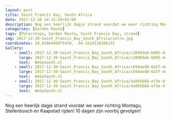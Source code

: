 ```yaml
---
layout: post
title: Saint Francis Bay, South Africa
date: 2017-12-28 14:15:28+02:00
description: Nog een heerlijk dagje strand voordat we weer richting Montagu, Stellenbosch en Kaapstad rijden! 10 dagen zijn voorbij gevolgen! 
categories: [Garden Route]
tags: [Polarsteps, Garden Route, Saint Francis Bay, strand]
img: 2017-12-30-Saint_Francis_Bay_South_Africa/intro.jpg
coordinates: 24.8306446075439, -34.1618118286133
Gallery:
    - small: 2017-12-30-Saint_Francis_Bay_South_Africa/c28903eb-b085-443b-b3d4-bec05a69b24c_large_image.jpg
      large: 2017-12-30-Saint_Francis_Bay_South_Africa/c28903eb-b085-443b-b3d4-bec05a69b24c_large_image.jpg
      text:  WeGoSouth.nl
    - small: 2017-12-30-Saint_Francis_Bay_South_Africa/cb94aed8-6a5f-4d2f-9e83-6eabf82f816d_large_image.jpg
      large: 2017-12-30-Saint_Francis_Bay_South_Africa/cb94aed8-6a5f-4d2f-9e83-6eabf82f816d_large_image.jpg
      text:  WeGoSouth.nl
    - small: 2017-12-30-Saint_Francis_Bay_South_Africa/4a991668-ef3e-4f69-ab15-36163c87beab_large_image.jpg
      large: 2017-12-30-Saint_Francis_Bay_South_Africa/4a991668-ef3e-4f69-ab15-36163c87beab_large_image.jpg
      text:  WeGoSouth.nl
---
```

Nog een heerlijk dagje strand voordat we weer richting Montagu, Stellenbosch en Kaapstad rijden! 
10 dagen zijn voorbij gevolgen! 